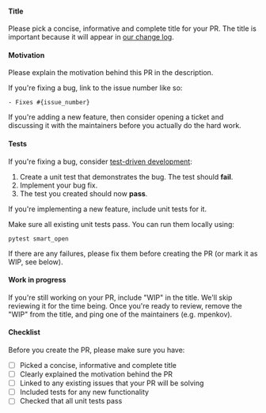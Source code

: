 #### Title

Please pick a concise, informative and complete title for your PR.
The title is important because it will appear in [our change log](https://github.com/RaRe-Technologies/smart_open/blob/master/CHANGELOG.md).

#### Motivation

Please explain the motivation behind this PR in the description.

If you're fixing a bug, link to the issue number like so:

```
- Fixes #{issue_number}
```

If you're adding a new feature, then consider opening a ticket and discussing it with the maintainers before you actually do the hard work.

#### Tests

If you're fixing a bug, consider [test-driven development](https://en.wikipedia.org/wiki/Test-driven_development):

1. Create a unit test that demonstrates the bug. The test should **fail**.
2. Implement your bug fix.
3. The test you created should now **pass**.

If you're implementing a new feature, include unit tests for it.

Make sure all existing unit tests pass.
You can run them locally using:

    pytest smart_open

If there are any failures, please fix them before creating the PR (or mark it as WIP, see below).

#### Work in progress

If you're still working on your PR, include "WIP" in the title.
We'll skip reviewing it for the time being.
Once you're ready to review, remove the "WIP" from the title, and ping one of the maintainers (e.g. mpenkov).

#### Checklist

Before you create the PR, please make sure you have:

- [ ] Picked a concise, informative and complete title
- [ ] Clearly explained the motivation behind the PR
- [ ] Linked to any existing issues that your PR will be solving
- [ ] Included tests for any new functionality
- [ ] Checked that all unit tests pass
